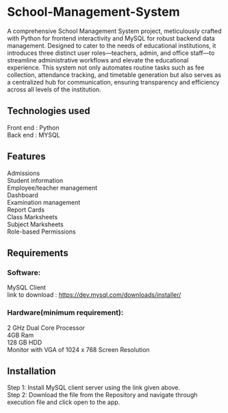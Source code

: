 
# School-Management-System
A comprehensive School Management System project, meticulously crafted with Python for frontend interactivity and MySQL for robust backend data management. Designed to cater to the needs of educational institutions, it introduces three distinct user roles—teachers, admin, and office staff—to streamline administrative workflows and elevate the educational experience. This system not only automates routine tasks such as fee collection, attendance tracking, and timetable generation but also serves as a centralized hub for communication, ensuring transparency and efficiency across all levels of the institution.

## Technologies used
Front end : Python  
Back end : MYSQL  

## Features

Admissions  
Student information  
Employee/teacher management  
Dashboard  
Examination management  
Report Cards  
Class Marksheets  
Subject Marksheets  
Role-based Permissions  

## Requirements

### Software: 
 
MySQL Client   
link to download : https://dev.mysql.com/downloads/installer/  
   
### Hardware(minimum requirement):  

2 GHz Dual Core Processor   
4GB Ram   
128 GB HDD   
Monitor with VGA of 1024 x 768 Screen Resolution

## Installation

Step 1: Install MySQL client server using the link given above.  
Step 2: Download the file from the Repository and navigate through execution file and click open to the app.  
